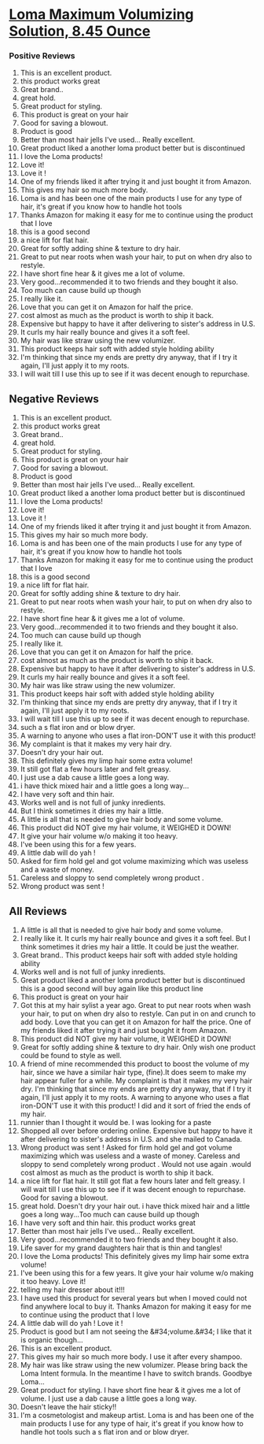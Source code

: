 # [Loma Maximum Volumizing Solution, 8.45 Ounce](https://products.checkmycream.com/products/Loma-Maximum-Volumizing-Solution-8.45-Ounce.html)

### Positive Reviews

<ol>
      <li>This is an excellent product.</li>
      <li>this product works great</li>
      <li>Great brand..</li>
      <li>great hold.</li>
      <li>Great product for styling.</li>
      <li>This product is great on your hair</li>
      <li>Good for saving a blowout.</li>
      <li>Product is good</li>
      <li>Better than most hair jells I&#x27;ve used... Really excellent.</li>
      <li>Great product liked a another loma product better but is discontinued</li>
      <li>I love the Loma products!</li>
      <li>Love it!</li>
      <li>Love it !</li>
      <li>One of my friends liked it after trying it and just bought it from Amazon.</li>
      <li>This gives my hair so much more body.  </li>
      <li>Loma is and has been one of the main products I use for any type of hair, it&#x27;s great if you know how to handle hot tools</li>
      <li>Thanks Amazon for making it easy for me to continue using the product that I love</li>
      <li>this is a good second</li>
      <li>a nice lift for flat hair.  </li>
      <li>Great for softly adding shine &amp; texture to dry hair.  </li>
      <li>Great to put near roots when wash your hair, to put on when dry also to restyle.</li>
      <li>I have short fine hear &amp; it gives me a lot of volume.</li>
      <li>Very good...recommended it to two friends and they bought it also.</li>
      <li>Too much can cause build up though</li>
      <li>I really like it.  </li>
      <li>Love that you can get it on Amazon for half the price.</li>
      <li>cost almost as much as the product is worth to ship it back.</li>
      <li>Expensive but happy to have it after delivering to sister&#x27;s address in U.S.</li>
      <li>It curls my hair really bounce and gives it a soft feel.  </li>
      <li>My hair was like straw using the new volumizer.  </li>
      <li>This product keeps hair soft with added style holding ability</li>
      <li>I&#x27;m thinking that since my ends are pretty dry anyway, that if I try it again, I&#x27;ll just apply it to my roots.</li>
      <li>I will wait till I use this up to see if it was decent enough to repurchase.  </li>
</ol>


<h2>Negative Reviews</h2>
<ol>
<li> This is an excellent product.</li>
<li> this product works great</li>
<li> Great brand..</li>
<li> great hold.</li>
<li> Great product for styling.</li>
<li> This product is great on your hair</li>
<li> Good for saving a blowout.</li>
<li> Product is good</li>
<li> Better than most hair jells I&#x27;ve used... Really excellent.</li>
<li> Great product liked a another loma product better but is discontinued</li>
<li> I love the Loma products!</li>
<li> Love it!</li>
<li> Love it !</li>
<li> One of my friends liked it after trying it and just bought it from Amazon.</li>
<li> This gives my hair so much more body.  </li>
<li> Loma is and has been one of the main products I use for any type of hair, it&#x27;s great if you know how to handle hot tools</li>
<li> Thanks Amazon for making it easy for me to continue using the product that I love</li>
<li> this is a good second</li>
<li> a nice lift for flat hair.  </li>
<li> Great for softly adding shine &amp; texture to dry hair.  </li>
<li> Great to put near roots when wash your hair, to put on when dry also to restyle.</li>
<li> I have short fine hear &amp; it gives me a lot of volume.</li>
<li> Very good...recommended it to two friends and they bought it also.</li>
<li> Too much can cause build up though</li>
<li> I really like it.  </li>
<li> Love that you can get it on Amazon for half the price.</li>
<li> cost almost as much as the product is worth to ship it back.</li>
<li> Expensive but happy to have it after delivering to sister&#x27;s address in U.S.</li>
<li> It curls my hair really bounce and gives it a soft feel.  </li>
<li> My hair was like straw using the new volumizer.  </li>
<li> This product keeps hair soft with added style holding ability</li>
<li> I&#x27;m thinking that since my ends are pretty dry anyway, that if I try it again, I&#x27;ll just apply it to my roots.</li>
<li> I will wait till I use this up to see if it was decent enough to repurchase.  </li>
<li> such a s flat iron and or blow dryer.</li>
<li> A warning to anyone who uses a flat iron-DON&#x27;T use it with this product!</li>
<li> My complaint is that it makes my very hair dry.</li>
<li> Doesn&#x27;t dry your hair out.</li>
<li> This definitely gives my limp hair some extra volume!</li>
<li> It still got flat a few hours later and felt greasy.  </li>
<li> I just use a dab cause a little goes a long way.</li>
<li> i have thick mixed hair and a little goes a long way...</li>
<li> I have very soft and thin hair.  </li>
<li> Works well and is not full of junky inredients.</li>
<li> But I think sometimes it dries my hair a little.  </li>
<li> A little is all that is needed to give hair body and some volume.</li>
<li> This product did NOT give my hair volume, it WEIGHED it DOWN!</li>
<li> It give your hair volume w/o making it too heavy.  </li>
<li> I&#x27;ve been using this for a few years.  </li>
<li> A little dab will do yah !</li>
<li> Asked for firm hold gel and got volume maximizing which was useless and a waste of money.</li>
<li> Careless and sloppy to send completely wrong product .</li>
<li> Wrong product was sent !</li>
</ol>

<h2>All Reviews</h2>

<ol>
    <li> A little is all that is needed to give hair body and some volume.</li>
    <li> I really like it.  It curls my hair really bounce and gives it a soft feel.  But I think sometimes it dries my hair a little.  It could be just the weather.</li>
    <li> Great brand.. This product keeps hair soft with added style holding ability</li>
    <li> Works well and is not full of junky inredients.</li>
    <li> Great product liked a another loma product better but is discontinued this is a good second will buy again like this product line</li>
    <li> This product is great on your hair</li>
    <li> Got this at my hair sylist a year ago.  Great to put near roots when wash your hair, to put on when dry also to restyle. Can put in on and crunch to add body. Love that you can get it on Amazon for half the price. One of my friends liked it after trying it and just bought it from Amazon.</li>
    <li> This product did NOT give my hair volume, it WEIGHED it DOWN!</li>
    <li> Great for softly adding shine &amp; texture to dry hair.  Only wish one product could be found to style as well.</li>
    <li> A friend of mine recommended this product to boost the volume of my hair, since we have a similar hair type, (fine).It does seem to make my hair appear fuller for a while. My complaint is that it makes my very hair dry. I&#x27;m thinking that since my ends are pretty dry anyway, that if I try it again, I&#x27;ll just apply it to my roots. A warning to anyone who uses a flat iron-DON&#x27;T use it with this product! I did and it sort of fried the ends of my hair.</li>
    <li> runnier than I thought it would be.  I was looking for a paste</li>
    <li> Shopped all over before ordering online.  Expensive but happy to have it after delivering to sister&#x27;s address in U.S. and she mailed to Canada.</li>
    <li> Wrong product was sent ! Asked for firm hold gel and got volume maximizing which was useless and a waste of money. Careless and sloppy to send completely wrong product . Would not use again .would cost almost as much as the product is worth to ship it back.</li>
    <li> a nice lift for flat hair.  It still got flat a few hours later and felt greasy.  I will wait till I use this up to see if it was decent enough to repurchase.  Good for saving a blowout.</li>
    <li> great hold. Doesn&#x27;t dry your hair out. i have thick mixed hair and a little goes a long way...Too much can cause build up though</li>
    <li> I have very soft and thin hair.  this product works great</li>
    <li> Better than most hair jells I&#x27;ve used... Really excellent.</li>
    <li> Very good...recommended it to two friends and they bought it also.</li>
    <li> Life saver for my grand daughters hair that is thin and tangles!</li>
    <li> I love the Loma products! This definitely gives my limp hair some extra volume!</li>
    <li> I&#x27;ve been using this for a few years.  It give your hair volume w/o making it too heavy.  Love it!</li>
    <li> telling my hair dresser about it!!!</li>
    <li> I have used this product for several years but when I moved could not find anywhere local to buy it.  Thanks Amazon for making it easy for me to continue using the product that I love</li>
    <li> A little dab will do yah ! Love it !</li>
    <li> Product is good but I am not seeing the &amp;#34;volume.&amp;#34; I like that it is organic though...</li>
    <li> This is an excellent product.</li>
    <li> This gives my hair so much more body.  I use it after every shampoo.</li>
    <li> My hair was like straw using the new volumizer.  Please bring back the Loma Intent formula.  In the meantime I have to switch brands. Goodbye Loma...</li>
    <li> Great product for styling. I have short fine hear &amp; it gives me a lot of volume. I just use a dab cause a little goes a long way.</li>
    <li> Doesn&#x27;t leave the hair sticky!!</li>
    <li> I&#x27;m a cosmetologist and makeup artist.  Loma is and has been one of the main products I use for any type of hair, it&#x27;s great if you know how to handle hot tools such a s flat iron and or blow dryer.</li>
</ol>




